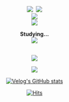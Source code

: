 <p align="center">
<img src="https://img.shields.io/badge/JavaScript-F7DF1E?style=for-the-badge&logo=JavaScript&logoColor=black"/>&nbsp;
<img src="https://img.shields.io/badge/React-61DAFB?style=for-the-badge&logo=React&logoColor=black"/>
<br/>
<img src="https://img.shields.io/badge/Redux Toolkit-764ABC?style=for-the-badge&logo=Redux&logoColor=white"/>
<br/>
<img src="https://img.shields.io/badge/styled-components-DB7093?style=for-the-badge&logo=styled-components&logoColor=white"/>
</p>

<div align="center">
  <span><strong>Studying...</strong></span>
  <br/>
  <img src="https://img.shields.io/badge/TypeScript-3178C6?style=for-the-badge&logo=TypeScript&logoColor=white"/>
</div>

<br/>

<p align="center">
  <a href="https://github.com/devyouth94">
    <img align="center" src="https://github-readme-stats.vercel.app/api/top-langs/?username=devyouth94&layout=compact&show_icons=true&show_owner=true&hide_title=true&theme=nord&hide=Python" />
  </a>
</p>

<p align="center">
  <a href="https://github.com/devyouth94">
    <img align="center" src="https://github-readme-stats.vercel.app/api?username=devyouth94&hide_title=false&show_icons=true&include_all_commits=false&theme=nord" />
  </a>
</p>

<div align="center" style="text-align:center">
  
  [![Velog's GitHub stats](https://velog-readme-stats.vercel.app/api?name=devyouth94&tag=TIL&color=dark)](https://velog.io/@devyouth94?tag=TIL)
  
</div>

<div align="center" style="text-align:center">

  [![Hits](https://hits.seeyoufarm.com/api/count/incr/badge.svg?url=https%3A%2F%2Fgithub.com%2Fdevyouth94&count_bg=%23B8B8B8&title_bg=%23555555&icon=&icon_color=%23E7E7E7&title=hits&edge_flat=true)](https://hits.seeyoufarm.com)
  
</div>


